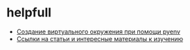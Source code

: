 # helpfull

* [Создание виртуального окружения при помощи pyenv](https://github.com/Farhad87/helpfull/blob/main/using_pyenv.md)
* [Ссылки на статьи и интересные материалы к изучению](https://github.com/Farhad87/helpfull/blob/main/links.md)
